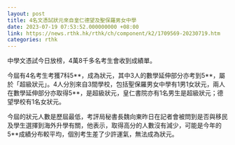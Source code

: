 ```yaml
---
layout: post
title: 4名文憑試狀元來自皇仁德望及聖保羅男女中學
date: 2023-07-19 07:53:52.000000000 +08:00
link: https://news.rthk.hk/rthk/ch/component/k2/1709569-20230719.htm
categories: rthk
---
```


中學文憑試今日放榜，4萬8千多名考生會收到成績單。

今屆有4名考生考獲7科5**，成為狀元，其中3人的數學延伸部分亦考到5**，屬於「超級狀元」。4人分別來自3間學校，包括聖保羅男女中學有1男1女狀元，兩人在數學延伸部分亦取得5**，是超級狀元，皇仁書院亦有1名男生是超級狀元；德望學校有1名女狀元。

今屆的狀元人數是歷屆最低，考評局秘書長魏向東昨日在記者會被問到是否與移民及學生選擇到海外升學有關，他表示，取得高分的人數沒有減少，可能是今年的5**成績分布較平均，個別考生差了少許運氣，無法成為狀元。
